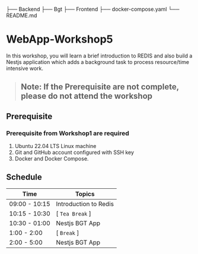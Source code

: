 ├── Backend
├── Bgt
├── Frontend
├── docker-compose.yaml
└── README.md

# WebApp-Workshop5
In this workshop, you will learn a brief introduction to REDIS and also build a Nestjs application which adds a background task to process resource/time intensive work.

> ## **Note:** If the Prerequisite are not complete, please do not attend the workshop

## Prerequisite

### Prerequisite from **Workshop1** are required
   1. Ubuntu 22.04 LTS Linux machine
   2. Git and GitHub account configured with SSH key
   3. Docker and Docker Compose.


## **Schedule**
| Time                    |   Topics
| --                      |   --
| 09:00 - 10:15           |  Introduction to Redis
| 10:15 - 10:30           |  [ `Tea Break` ]
| 10:30 - 01:00           |  Nestjs BGT App
| 1:00  - 2:00            |  [ `Break` ]
| 2:00  - 5:00            |  Nestjs BGT App